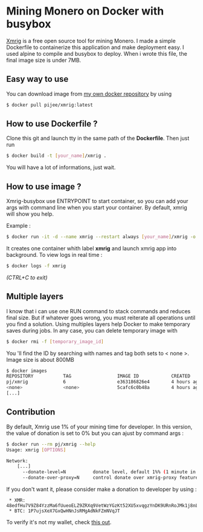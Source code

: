 # Mining Monero on Docker with busybox

[Xmrig](https://github.com/xmrig/xmrig) is a free open source tool for mining Monero.
I made a simple Dockerfile to containerize this application and make deployment easy. I used alpine to compile and busybox to deploy.
When i wrote this file, the final image size is under 7MB.

## Easy way to use
You can download image from [my own docker repository](https://hub.docker.com/r/pijee/xmrig) by using
```bash
$ docker pull pijee/xmrig:latest
```

## How to use Dockerfile ?
Clone this git and launch tty in the same path of the **Dockerfile**. Then just run
```bash
$ docker build -t [your_name]/xmrig .
```

You will have a lot of informations, just wait.

## How to use image ?
Xmrig-busybox use ENTRYPOINT to start container, so you can add your args with command line when you start your container. By default, xmrig will show you help.

Example :
```bash
$ docker run -it -d --name xmrig --restart always [your_name]/xmrig -o [url_of_your_pool] -u [your_wallet_id]
```

It creates one container whith label **xmrig** and launch xmrig app into background.
To view logs in real time :
```bash
$ docker logs -f xmrig
```
*(CTRL+C to exit)*

## Multiple layers
I know that i can use one RUN command to stack commands and reduces final size. But if whatever goes wrong, you must reiterate all operations until you find a solution.
Using multiples layers help Docker to make temporary saves during jobs.
In any case, you can delete temporary image with
```bash
$ docker rmi -f [temporary_image_id]
```
You 'll find the ID by searching with names and tag both sets to < none >. Image size is about 800MB
```bash
$ docker images
REPOSITORY           TAG                 IMAGE ID            CREATED             SIZE
pj/xmrig             6                   e363186826e4        4 hours ago         6.86MB
<none>               <none>              5cafc6c0b48a        4 hours ago         782MB  <-- this is it !!
[...]
```

## Contribution
By default, Xmrig use 1% of your mining time for developer. In this version, the value of donation is set to 0% but you can ajust by command args :

```bash
$ docker run --rm pj/xmrig --help
Usage: xmrig [OPTIONS]

Network:
    [...]
      --donate-level=N          donate level, default 1%% (1 minute in 100 minutes)
      --donate-over-proxy=N     control donate over xmrig-proxy feature
```

If you don't want it, please consider make a donation to developer by using :
```
 * XMR: 48edfHu7V9Z84YzzMa6fUueoELZ9ZRXq9VetWzYGzKt52XU5xvqgzYnDK9URnRoJMk1j8nLwEVsaSWJ4fhdUyZijBGUicoD
 * BTC: 1P7ujsXeX7GxQwHNnJsRMgAdNkFZmNVqJT
```

To verify it's not my wallet, check [this out](https://github.com/xmrig/xmrig/blob/master/src/donate.h).